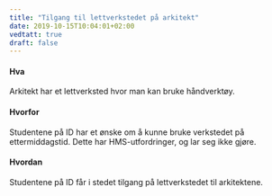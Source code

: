 ```yaml
---
title: "Tilgang til lettverkstedet på arkitekt"
date: 2019-10-15T10:04:01+02:00
vedtatt: true
draft: false
---
```

#### Hva
Arkitekt har et lettverksted hvor man kan bruke håndverktøy.
#### Hvorfor
Studentene på ID har et ønske om å kunne bruke verkstedet på ettermiddagstid. Dette har HMS-utfordringer, og lar seg ikke gjøre.
#### Hvordan
Studentene på ID får i stedet tilgang på lettverkstedet til arkitektene.